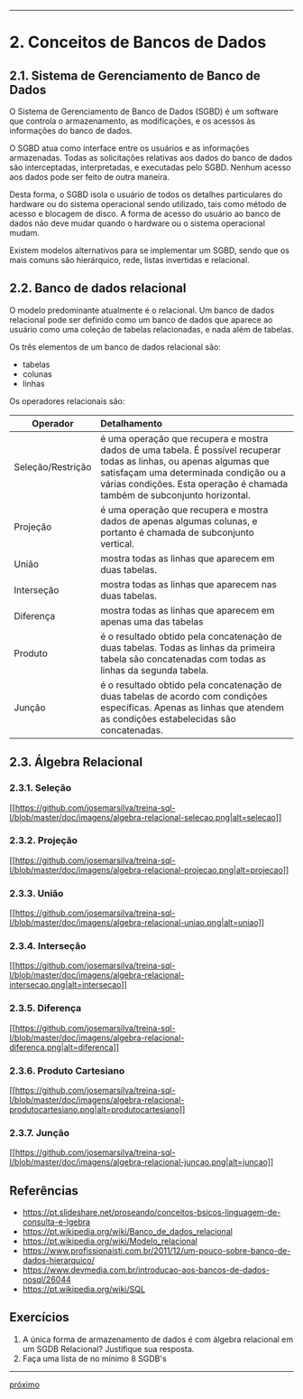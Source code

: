 ***

# 2. Conceitos de Bancos de Dados

## 2.1. Sistema de Gerenciamento de Banco de Dados
O Sistema de Gerenciamento de Banco de Dados (SGBD) é um software que controla o armazenamento, as modificações, e os acessos às informações do banco de dados.

O SGBD atua como interface entre os usuários e as informações armazenadas. Todas as solicitações relativas aos dados do banco de dados são interceptadas, interpretadas, e executadas pelo SGBD. Nenhum acesso aos dados pode ser feito de outra maneira.

Desta forma, o SGBD isola o usuário de todos os detalhes particulares do hardware ou do sistema operacional sendo utilizado, tais como método de acesso e blocagem de disco. A forma de acesso do usuário ao banco de dados não deve mudar quando o hardware ou o sistema operacional mudam.

Existem modelos alternativos para se implementar um SGBD, sendo que os mais comuns são hierárquico, rede, listas invertidas e relacional.

## 2.2. Banco de dados relacional
O modelo predominante atualmente é o relacional. Um banco de dados relacional pode ser definido como um banco de dados que aparece ao usuário como uma coleção de tabelas relacionadas, e nada além de tabelas.

Os três elementos de um banco de dados relacional são:
* tabelas
* colunas
* linhas

Os operadores relacionais são:

| Operador          | Detalhamento                                                                                    |
| ----------------- |:------------------------------------------------------------------------------------------------|
| Seleção/Restrição | é uma operação que recupera e mostra dados de uma tabela. É possível recuperar todas as linhas, ou apenas algumas que satisfaçam uma determinada condição ou a várias condições. Esta operação é chamada também de subconjunto horizontal. |
| Projeção          | é uma operação que recupera e mostra dados de apenas algumas colunas, e portanto é chamada de subconjunto vertical. |
| União             | mostra todas as linhas que aparecem em duas tabelas. |
| Interseção        | mostra todas as linhas que aparecem nas duas tabelas. |
| Diferença         | mostra todas as linhas que aparecem em apenas uma das tabelas |
| Produto           | é o resultado obtido pela concatenação de duas tabelas. Todas as linhas da primeira tabela são concatenadas com todas as linhas da segunda tabela. |
| Junção            | é o resultado obtido pela concatenação de duas tabelas de acordo com condições específicas. Apenas as linhas que atendem as condições estabelecidas são concatenadas. |

## 2.3. Álgebra Relacional

### 2.3.1. Seleção
[[https://github.com/josemarsilva/treina-sql-I/blob/master/doc/imagens/algebra-relacional-selecao.png|alt=selecao]] 

### 2.3.2. Projeção
[[https://github.com/josemarsilva/treina-sql-I/blob/master/doc/imagens/algebra-relacional-projecao.png|alt=projecao]] 

### 2.3.3. União
[[https://github.com/josemarsilva/treina-sql-I/blob/master/doc/imagens/algebra-relacional-uniao.png|alt=uniao]] 

### 2.3.4. Interseção
[[https://github.com/josemarsilva/treina-sql-I/blob/master/doc/imagens/algebra-relacional-intersecao.png|alt=intersecao]] 

### 2.3.5. Diferença
[[https://github.com/josemarsilva/treina-sql-I/blob/master/doc/imagens/algebra-relacional-diferenca.png|alt=diferenca]] 

### 2.3.6. Produto Cartesiano
[[https://github.com/josemarsilva/treina-sql-I/blob/master/doc/imagens/algebra-relacional-produtocartesiano.png|alt=produtocartesiano]] 

### 2.3.7. Junção
[[https://github.com/josemarsilva/treina-sql-I/blob/master/doc/imagens/algebra-relacional-juncao.png|alt=juncao]] 

## Referências

* https://pt.slideshare.net/proseando/conceitos-bsicos-linguagem-de-consulta-e-lgebra
* https://pt.wikipedia.org/wiki/Banco_de_dados_relacional
* https://pt.wikipedia.org/wiki/Modelo_relacional
* https://www.profissionaisti.com.br/2011/12/um-pouco-sobre-banco-de-dados-hierarquico/
* https://www.devmedia.com.br/introducao-aos-bancos-de-dados-nosql/26044
* https://pt.wikipedia.org/wiki/SQL

## Exercícios

1. A única forma de armazenamento de dados é com álgebra relacional em um SGDB Relacional? Justifique sua resposta.
2. Faça uma lista de no mínimo 8 SGDB's


***

[próximo](https://github.com/josemarsilva/treina-sql-I/wiki/3.-Comandos-SQL)
